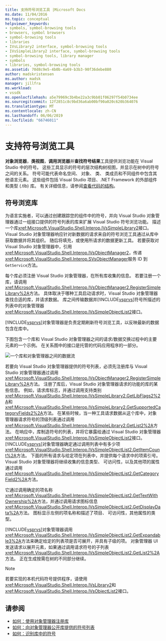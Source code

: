 ```yaml
---
title: 支持符号浏览工具 |Microsoft Docs
ms.date: 11/04/2016
ms.topic: conceptual
helpviewer_keywords:
- symbols, symbol-browsing tools
- browsers, symbol browsers
- symbol-browsing tools
- libraries
- IVsLibrary2 interface, symbol-browsing tools
- IVsSimpleLibrary2 interface, symbol-browsing tools
- symbol-browsing tools, library manager
- symbols
- libraries, symbol-browsing tools
ms.assetid: 70d8c9e5-4b0b-4a69-b3b3-90f36debe880
author: madskristensen
ms.author: madsk
manager: jillfra
ms.workload:
- vssdk
ms.openlocfilehash: a5e79969c3b4be22a3c9bb01f06297f54b0734ee
ms.sourcegitcommit: 12f2851c8c9bd36a6ab00bf90a020c620b364076
ms.translationtype: MT
ms.contentlocale: zh-CN
ms.lasthandoff: 06/06/2019
ms.locfileid: "66746011"
---
```

# <a name="supporting-symbol-browsing-tools"></a>支持符号浏览工具
**对象浏览器**，**类视图**，**调用浏览器**并**查找符号结果**工具提供浏览功能在 Visual Studio 中的符号。 这些工具显示的符号的层次结构树视图，并显示在树中的符号之间的关系。 符号可能代表命名空间、 对象、 类、 类成员和不同组件中包含其他语言元素。 这些组件包括 Visual Studio 项目、.NET Framework 的外部组件和类型 (.tlb) 库。 有关详细信息，请参阅[查看代码的结构](../../ide/viewing-the-structure-of-code.md)。

## <a name="symbol-browsing-libraries"></a>符号浏览库
 为语言实施者，可以通过创建跟踪您的组件中的符号，并向 Visual Studio 对象管理器通过一组接口提供的符号列表的库来扩展 Visual Studio 符号浏览功能。 描述一个库<xref:Microsoft.VisualStudio.Shell.Interop.IVsSimpleLibrary2>接口。 Visual Studio 对象管理器响应针对新数据的请求来自的符号浏览工具通过从库中获取数据并将其组织。 随后将填充，或使用所请求的数据更新工具。 若要获取对 Visual Studio 对象管理器中，引用<xref:Microsoft.VisualStudio.Shell.Interop.IVsObjectManager2>，传递<xref:Microsoft.VisualStudio.Shell.Interop.SVsObjectManager>服务 ID 到`GetService`方法。

 每个库必须注册 Visual Studio 对象管理器，在所有库收集的信息。 若要注册一个库，请调用<xref:Microsoft.VisualStudio.Shell.Interop.IVsObjectManager2.RegisterSimpleLibrary%2A>方法。 具体取决于哪种工具启动请求时，Visual Studio 对象管理器查找合适的库，并请求数据。 库之间传输数据并[!INCLUDE[vsprvs](../../code-quality/includes/vsprvs_md.md)]符号所描述的列表中的对象管理器<xref:Microsoft.VisualStudio.Shell.Interop.IVsSimpleObjectList2>接口。

 [!INCLUDE[vsprvs](../../code-quality/includes/vsprvs_md.md)]对象管理器是负责定期刷新符号浏览工具，以反映最新的数据包含在库中。

 下图包含一个库和 Visual Studio 对象管理器之间的请求/数据交换过程中的主要元素的一个示例。 在关系图中的接口是托管的代码应用程序的一部分。

 ![一个库和对象管理器之间的数据流](../../extensibility/internals/media/callbrowserdiagram.gif "CallBrowserDiagram")

 若要向 Visual Studio 对象管理器提供的符号列表，必须先注册库与 Visual Studio 对象管理器通过调用<xref:Microsoft.VisualStudio.Shell.Interop.IVsObjectManager2.RegisterSimpleLibrary%2A>方法。 注册了库后，Visual Studio 对象管理器请求的功能的库的某些信息。 例如，请求库标志，并通过调用支持类别<xref:Microsoft.VisualStudio.Shell.Interop.IVsSimpleLibrary2.GetLibFlags2%2A>和<xref:Microsoft.VisualStudio.Shell.Interop.IVsSimpleLibrary2.GetSupportedCategoryFields2%2A>方法。 在某些时候，当一种工具请求数据从这个库中，对象管理器请求符号的顶级列表通过调用<xref:Microsoft.VisualStudio.Shell.Interop.IVsSimpleLibrary2.GetList2%2A>方法。 在响应中，库制造符号的列表，并将它暴露给通过 Visual Studio 对象管理器<xref:Microsoft.VisualStudio.Shell.Interop.IVsSimpleObjectList2>接口。 [!INCLUDE[vsprvs](../../code-quality/includes/vsprvs_md.md)]对象管理器确定通过调用列表中有多少项<xref:Microsoft.VisualStudio.Shell.Interop.IVsSimpleObjectList2.GetItemCount%2A>方法。 下面的所有请求与给定项在列表中，并提供每个请求中的项索引号。 Visual Studio 对象管理器将继续收集的信息类型、 可访问性，以及其他项的属性通过调用<xref:Microsoft.VisualStudio.Shell.Interop.IVsSimpleObjectList2.GetCategoryField2%2A>方法。

 它通过调用确定的项名称<xref:Microsoft.VisualStudio.Shell.Interop.IVsSimpleObjectList2.GetTextWithOwnership%2A>方法，并通过调用请求图标信息<xref:Microsoft.VisualStudio.Shell.Interop.IVsSimpleObjectList2.GetDisplayData%2A>方法。 图标显示左侧的项名称和描述了项目、 可访问性，其他属性的类型。

 [!INCLUDE[vsprvs](../../code-quality/includes/vsprvs_md.md)]对象管理器调用<xref:Microsoft.VisualStudio.Shell.Interop.IVsSimpleObjectList2.GetExpandable3%2A>方法来确定给定的列表项是否可展开，并具有子级的项。 对象管理器 UI 发送请求以展开元素，如果通过调用请求符号的子列表<xref:Microsoft.VisualStudio.Shell.Interop.IVsSimpleObjectList2.GetList2%2A>方法。 正在生成按需在树的不同部分继续。

> [!NOTE]
> 若要实现的本机代码符号提供程序，请使用<xref:Microsoft.VisualStudio.Shell.Interop.IVsLibrary2>和<xref:Microsoft.VisualStudio.Shell.Interop.IVsObjectList2>接口。

## <a name="see-also"></a>请参阅
- [如何：使用对象管理器注册库](../../extensibility/internals/how-to-register-a-library-with-the-object-manager.md)
- [如何：向对象管理器公开库提供的符号列表](../../extensibility/internals/how-to-expose-lists-of-symbols-provided-by-the-library-to-the-object-manager.md)
- [如何：识别库中的符号](../../extensibility/internals/how-to-identify-symbols-in-a-library.md)